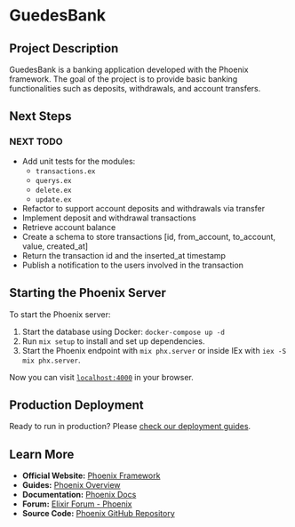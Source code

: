 # GuedesBank

## Project Description

GuedesBank is a banking application developed with the Phoenix framework. The goal of the project is to provide basic banking functionalities such as deposits, withdrawals, and account transfers.

## Next Steps

### NEXT TODO
- Add unit tests for the modules:
  - `transactions.ex`
  - `querys.ex`
  - `delete.ex`
  - `update.ex`
- Refactor to support account deposits and withdrawals via transfer
- Implement deposit and withdrawal transactions
- Retrieve account balance
- Create a schema to store transactions [id, from_account, to_account, value, created_at]
- Return the transaction id and the inserted_at timestamp
- Publish a notification to the users involved in the transaction

## Starting the Phoenix Server

To start the Phoenix server:
1. Start the database using Docker: `docker-compose up -d`
2. Run `mix setup` to install and set up dependencies.
3. Start the Phoenix endpoint with `mix phx.server` or inside IEx with `iex -S mix phx.server`.

Now you can visit [`localhost:4000`](http://localhost:4000) in your browser.

## Production Deployment

Ready to run in production? Please [check our deployment guides](https://hexdocs.pm/phoenix/deployment.html).

## Learn More

- **Official Website:** [Phoenix Framework](https://www.phoenixframework.org/)
- **Guides:** [Phoenix Overview](https://hexdocs.pm/phoenix/overview.html)
- **Documentation:** [Phoenix Docs](https://hexdocs.pm/phoenix)
- **Forum:** [Elixir Forum - Phoenix](https://elixirforum.com/c/phoenix-forum)
- **Source Code:** [Phoenix GitHub Repository](https://github.com/phoenixframework/phoenix)
